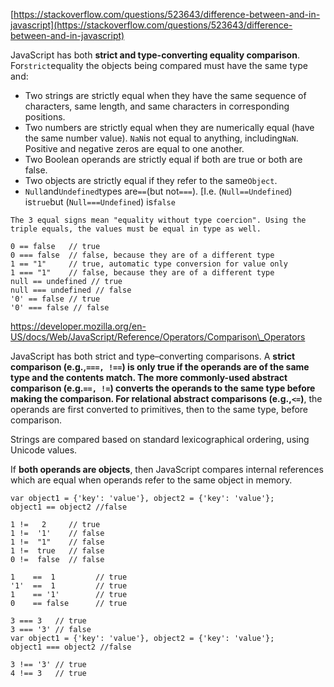 [https://stackoverflow.com/questions/523643/difference-between-and-in-javascript](https://stackoverflow.com/questions/523643/difference-between-and-in-javascript)

JavaScript has both **strict and type-converting equality comparison**. For`strict`equality the objects being compared must have the same type and:

* Two strings are strictly equal when they have the same sequence of characters, same length, and same characters in corresponding positions.
* Two numbers are strictly equal when they are numerically equal \(have the same number value\).
  `NaN`is not equal to anything, including`NaN`. Positive and negative zeros are equal to one another.
* Two Boolean operands are strictly equal if both are true or both are false.
* Two objects are strictly equal if they refer to the same`Object`.
* `Null`and`Undefined`types are`==`\(but not`===`\). \[I.e. \(`Null==Undefined`\) is`true`but \(`Null===Undefined`\) is`false`

```
The 3 equal signs mean "equality without type coercion". Using the triple equals, the values must be equal in type as well.

0 == false   // true
0 === false  // false, because they are of a different type
1 == "1"     // true, automatic type conversion for value only
1 === "1"    // false, because they are of a different type
null == undefined // true
null === undefined // false
'0' == false // true
'0' === false // false
```

https://developer.mozilla.org/en-US/docs/Web/JavaScript/Reference/Operators/Comparison\_Operators

JavaScript has both strict and type–converting comparisons. A **strict comparison \(e.g.,`===, !==`\) **is only true if the operands are of the same type and the contents match. The more commonly-used** abstract comparison \(e.g.`==, !=`\) **converts the operands to the same type before making the comparison. For** relational abstract comparisons \(e.g.,`<=`\)**, the operands are first converted to primitives, then to the same type, before comparison.

Strings are compared based on standard lexicographical ordering, using Unicode values.

If **both operands are objects**, then JavaScript compares internal references which are equal when operands refer to the same object in memory.

```
var object1 = {'key': 'value'}, object2 = {'key': 'value'}; 
object1 == object2 //false
```

```
1 !=   2     // true
1 !=  '1'    // false
1 !=  "1"    // false
1 !=  true   // false
0 !=  false  // false

1    ==  1         // true
'1'  ==  1         // true
1    == '1'        // true
0    == false      // true

3 === 3   // true
3 === '3' // false
var object1 = {'key': 'value'}, object2 = {'key': 'value'};
object1 === object2 //false

3 !== '3' // true
4 !== 3   // true
```



